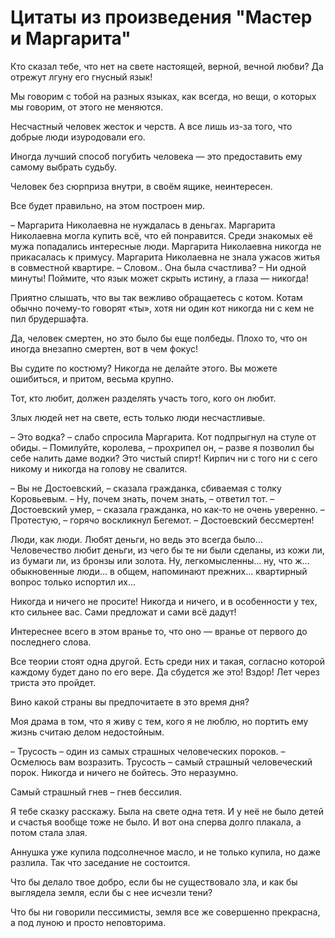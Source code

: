 # Цитаты из произведения "Мастер и Маргарита"

Кто сказал тебе, что нет на свете настоящей, верной, вечной любви? Да отрежут лгуну его гнусный язык!

Мы говорим с тобой на разных языках, как всегда, но вещи, о которых мы говорим, от этого не меняются.

Несчастный человек жесток и черств. А все лишь из-за того, что добрые люди изуродовали его.

Иногда лучший способ погубить человека — это предоставить ему самому выбрать судьбу.

Человек без сюрприза внутри, в своём ящике, неинтересен.

Все будет правильно, на этом построен мир.

– Маргарита Николаевна не нуждалась в деньгах. Маргарита Николаевна могла купить всё, что ей понравится. Среди знакомых её мужа попадались интересные люди. Маргарита Николаевна никогда не прикасалась к примусу. Маргарита Николаевна не знала ужасов житья в совместной квартире.
– Словом.. Она была счастлива?
– Ни одной минуты!
Поймите, что язык может скрыть истину, а глаза — никогда!

Приятно слышать, что вы так вежливо обращаетесь с котом. Котам обычно почему-то говорят «ты», хотя ни один кот никогда ни с кем не пил брудершафта.

Да, человек смертен, но это было бы еще полбеды. Плохо то, что он иногда внезапно смертен, вот в чем фокус!

Вы судите по костюму? Никогда не делайте этого. Вы можете ошибиться, и притом, весьма крупно.

Тот, кто любит, должен разделять участь того, кого он любит.

Злых людей нет на свете, есть только люди несчастливые.

– Это водка? – слабо спросила Маргарита.
Кот подпрыгнул на стуле от обиды.
– Помилуйте, королева, – прохрипел он, – разве я позволил бы себе налить даме водки? Это чистый спирт!
Кирпич ни с того ни с сего никому и никогда на голову не свалится.

– Вы не Достоевский, – сказала гражданка, сбиваемая с толку Коровьевым.
– Ну, почем знать, почем знать, – ответил тот.
– Достоевский умер, – сказала гражданка, но как-то не очень уверенно.
– Протестую, – горячо воскликнул Бегемот. – Достоевский бессмертен!

Люди, как люди. Любят деньги, но ведь это всегда было… Человечество любит деньги, из чего бы те ни были сделаны, из кожи ли, из бумаги ли, из бронзы или золота. Ну, легкомысленны… ну, что ж… обыкновенные люди… в общем, напоминают прежних… квартирный вопрос только испортил их…

Никогда и ничего не просите! Никогда и ничего, и в особенности у тех, кто сильнее вас. Сами предложат и сами всё дадут!

Интереснее всего в этом вранье то, что оно — вранье от первого до последнего слова.

Все теории стоят одна другой. Есть среди них и такая, согласно которой каждому будет дано по его вере. Да сбудется же это!
Вздор! Лет через триста это пройдет.

Вино какой страны вы предпочитаете в это время дня?

Моя драма в том, что я живу с тем, кого я не люблю, но портить ему жизнь считаю делом недостойным.

– Трусость – один из самых страшных человеческих пороков.
– Осмелюсь вам возразить. Трусость – самый страшный человеческий порок.
Никогда и ничего не бойтесь. Это неразумно.

Самый страшный гнев – гнев бессилия.

Я тебе сказку расскажу. Была на свете одна тетя. И у неё не было детей и счастья вообще тоже не было. И вот она сперва долго плакала, а потом стала злая.

Аннушка уже купила подсолнечное масло, и не только купила, но даже разлила. Так что заседание не состоится.

Что бы делало твое добро, если бы не существовало зла, и как бы выглядела земля, если бы с нее исчезли тени?

Что бы ни говорили пессимисты, земля все же совершенно прекрасна, а под луною и просто неповторима.

